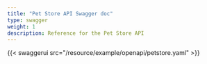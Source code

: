 ```yaml
---
title: "Pet Store API Swagger doc"
type: swagger
weight: 1
description: Reference for the Pet Store API
---
```


{{< swaggerui src="/resource/example/openapi/petstore.yaml" >}}